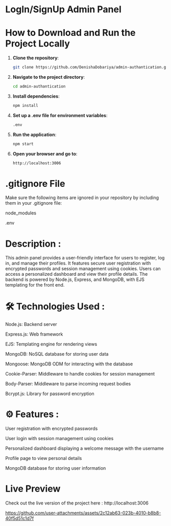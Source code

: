 
# LogIn/SignUp Admin Panel
 
 # How to Download and Run the Project Locally

1. **Clone the repository**:
   ```bash
   git clone https://github.com/DenishaDobariya/admin-authantication.git

   
3. **Navigate to the project directory**:
   ```bash
   cd admin-authantication


4. **Install dependencies**:
   ```bash
   npm install


4. **Set up a .env file for environment variables**: 
   ```bash
   .env

5. **Run the application**:
   ```bash
   npm start

6. **Open your browser and go to**:
   ```bash
   http://localhost:3006

 # .gitignore File
Make sure the following items are ignored in your repository by including them in your .gitignore file:

node_modules

.env


# Description :
This admin panel provides a user-friendly interface for users to register, log in, and manage their profiles. It features secure user registration with encrypted passwords and session management using cookies. Users can access a personalized dashboard and view their profile details. The backend is powered by Node.js, Express, and MongoDB, with EJS templating for the front end.


# 🛠️ Technologies Used :

Node.js: Backend server

Express.js: Web framework

EJS: Templating engine for rendering views

MongoDB: NoSQL database for storing user data

Mongoose: MongoDB ODM for interacting with the database

Cookie-Parser: Middleware to handle cookies for session management

Body-Parser: Middleware to parse incoming request bodies

Bcrypt.js: Library for password encryption


# ⚙️ Features :

User registration with encrypted passwords

User login with session management using cookies

Personalized dashboard displaying a welcome message with the username

Profile page to view personal details

MongoDB database for storing user information

# Live Preview
Check out the live version of the project here : http://localhost:3006



https://github.com/user-attachments/assets/2c12ab63-023b-4010-b8b8-40f5d51c1d7f



